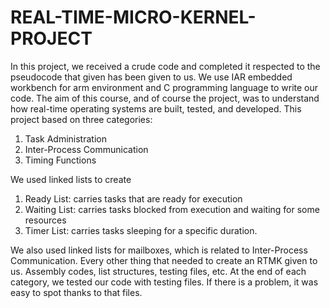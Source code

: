 # REAL-TIME-MICRO-KERNEL-PROJECT


In this project, we received a crude code and completed it respected to the pseudocode that
given has been given to us. We use IAR embedded workbench for arm environment and C
programming language to write our code. The aim of this course, and of course the project, was
to understand how real-time operating systems are built, tested, and developed.
This project based on three categories:
1. Task Administration
2. Inter-Process Communication
3. Timing Functions


We used linked lists to create
1. Ready List: carries tasks that are ready for execution
2. Waiting List: carries tasks blocked from execution and waiting for some resources
3. Timer List: carries tasks sleeping for a specific duration.


We also used linked lists for mailboxes, which is related to Inter-Process Communication.
Every other thing that needed to create an RTMK given to us. Assembly codes, list structures,
testing files, etc.
At the end of each category, we tested our code with testing files. If there is a problem, it was
easy to spot thanks to that files.

